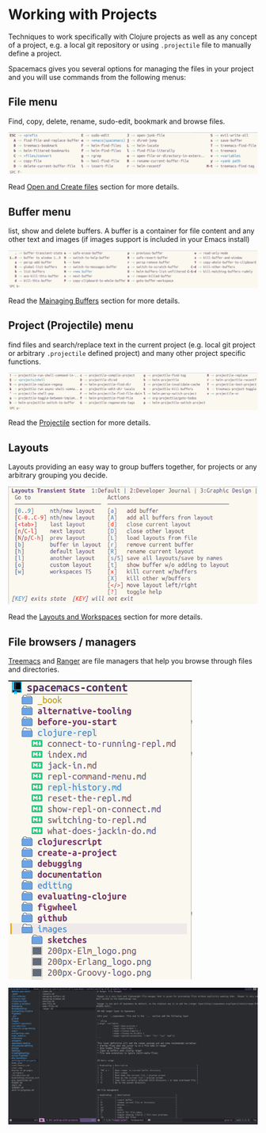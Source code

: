 # Working with Projects

Techniques to work specifically with Clojure projects as well as any concept of a project, e.g. a local git repository or using `.projectile` file to manually define a project.

Spacemacs gives you several options for managing the files in your project and you will use commands from the following menus:


## File menu

Find, copy, delete, rename, sudo-edit, bookmark and browse files.

![Spacemacs - File menu](/images/spacemacs-file-menu.png)

Read [Open and Create files](open-and-create-files.md) section for more details.


## Buffer menu

list, show and delete buffers.  A buffer is a container for file content and any other text and images (if images support is included in your Emacs install)

![Spacemacs - Buffer menu](/images/spacemacs-buffer-menu.png)

Read the [Mainaging Buffers](managing-buffers.md) section for more details.


## Project (Projectile) menu

find files and search/replace text in the current project (e.g. local git project or arbitrary `.projectile` defined project) and many other project specific functions.

![Spacemacs - Project menu](/images/spacemacs-project-menu.png)

Read the [Projectile](projectile.md) section for more details.


## Layouts

Layouts providing an easy way to group buffers together, for projects or any arbitrary grouping you decide.

![Spacemacs - Project menu](/images/spacemacs-layouts-help.png)

Read the [Layouts and Workspaces](layouts.md) section for more details.


## File browsers / managers

[Treemacs](treemacs.md) and [Ranger](ranger.md) are file managers that help you browse through files and directories.

![Treemacs](/images/spacemacs-treemacs-project-example.png)

![Spacemacs - Ranger file manager](/images/spacemacs-ranger-example-book.png)
